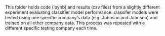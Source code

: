 This folder holds code (ipynb) and results (csv files) from a slightly different experiment evaluating classifier model performance: classifer models were tested using one specific company's data (e.g. Johnson and Johnson) and trained on all other company data. This process was repeated with a different specific testing company each time.
